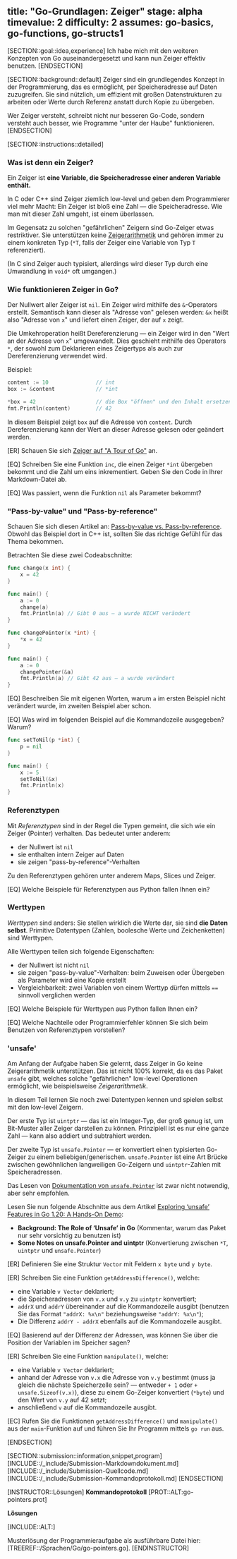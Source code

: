 title: "Go-Grundlagen: Zeiger"
stage: alpha
timevalue: 2
difficulty: 2
assumes: go-basics, go-functions, go-structs1
---

[SECTION::goal::idea,experience]
Ich habe mich mit den weiteren Konzepten von Go auseinandergesetzt und kann nun
Zeiger effektiv benutzen.
[ENDSECTION]

[SECTION::background::default]
Zeiger sind ein grundlegendes Konzept in der Programmierung, das es ermöglicht, per Speicheradresse
auf Daten zuzugreifen.
Sie sind nützlich, um effizient mit großen Datenstrukturen zu arbeiten oder
Werte durch Referenz anstatt durch Kopie zu übergeben.

Wer Zeiger versteht, schreibt nicht nur besseren Go-Code, sondern versteht auch besser, 
wie Programme "unter der Haube" funktionieren.
[ENDSECTION]

[SECTION::instructions::detailed]


### Was ist denn ein Zeiger?

Ein Zeiger ist **eine Variable, die Speicheradresse einer anderen Variable enthält.**

In C oder C++ sind Zeiger ziemlich low-level und geben dem Programmierer viel mehr Macht:
Ein Zeiger ist bloß eine Zahl — die Speicheradresse.
Wie man mit dieser Zahl umgeht, ist einem überlassen.

Im Gegensatz zu solchen "gefährlichen" Zeigern sind Go-Zeiger etwas restriktiver.
Sie unterstützen keine
[Zeigerarithmetik](https://www.tutorialspoint.com/cprogramming/c_pointer_arithmetic.htm)
und gehören immer zu einem konkreten Typ
(`*T`, falls der Zeiger eine Variable von Typ `T` referenziert).

(In C sind Zeiger auch typisiert, allerdings wird dieser Typ durch eine Umwandlung 
in `void*` oft umgangen.)


### Wie funktionieren Zeiger in Go?

Der Nullwert aller Zeiger ist `nil`.
Ein Zeiger wird mithilfe des `&`-Operators erstellt.
Semantisch kann dieser als "Adresse von" gelesen werden: `&x` heißt also "Adresse von `x`"
und liefert einen Zeiger, der auf `x` zeigt.

Die Umkehroperation heißt Dereferenzierung — ein Zeiger wird in den "Wert an der Adresse von `x`"
umgewandelt.
Dies geschieht mithilfe des Operators `*`, der sowohl zum Deklarieren eines Zeigertyps als auch
zur Dereferenzierung verwendet wird.

Beispiel:

```go
content := 10               // int
box := &content             // *int

*box = 42                   // die Box "öffnen" und den Inhalt ersetzen
fmt.Println(content)        // 42
```

In diesem Beispiel zeigt `box` auf die Adresse von `content`.
Durch Dereferenzierung kann der Wert an dieser Adresse gelesen oder geändert werden.

[ER] Schauen Sie sich 
[Zeiger auf "A Tour of Go"](https://go.dev/tour/moretypes/1)
an.

[EQ] Schreiben Sie eine Funktion `inc`, die einen Zeiger `*int` übergeben bekommt und
die Zahl um eins inkrementiert. 
Geben Sie den Code in Ihrer Markdown-Datei ab.

[EQ] Was passiert, wenn die Funktion `nil` als Parameter bekommt?

<!-- time estimate: 10 min -->


### "Pass-by-value" und "Pass-by-reference"

Schauen Sie sich diesen Artikel an:
[Pass-by-value vs. Pass-by-reference](https://www.educative.io/answers/pass-by-value-vs-pass-by-reference).
Obwohl das Beispiel dort in C++ ist, sollten Sie das richtige Gefühl für das Thema bekommen.

Betrachten Sie diese zwei Codeabschnitte:
```go
func change(x int) {
	x = 42
}

func main() {
	a := 0
	change(a)
	fmt.Println(a) // Gibt 0 aus — a wurde NICHT verändert
}
```

```go
func changePointer(x *int) {
    *x = 42
}

func main() {
    a := 0
    changePointer(&a)
    fmt.Println(a) // Gibt 42 aus — a wurde verändert
}
```

[EQ] Beschreiben Sie mit eigenen Worten, warum `a` im ersten Beispiel nicht verändert 
wurde, im zweiten Beispiel aber schon.

[EQ] Was wird im folgenden Beispiel auf die Kommandozeile ausgegeben?
Warum?

```go
func setToNil(p *int) {
    p = nil
}

func main() {
    x := 5
    setToNil(&x)
    fmt.Println(x)
}
```

<!-- time estimate: 20 min -->


### Referenztypen

Mit _Referenztypen_ sind in der Regel die Typen gemeint, die sich wie ein Zeiger (Pointer)
verhalten.
Das bedeutet unter anderem:

- der Nullwert ist `nil`
- sie enthalten intern Zeiger auf Daten
- sie zeigen "pass-by-reference"-Verhalten

Zu den Referenztypen gehören unter anderem Maps, Slices und Zeiger.

[EQ] Welche Beispiele für Referenztypen aus Python fallen Ihnen ein?

<!-- time estimate: 5 min -->


### Werttypen

_Werttypen_ sind anders: Sie stellen wirklich die Werte dar, sie sind **die Daten selbst**.
Primitive Datentypen (Zahlen, boolesche Werte und Zeichenketten) sind Werttypen.

Alle Werttypen teilen sich folgende Eigenschaften:

- der Nullwert ist nicht `nil`
- sie zeigen "pass-by-value"-Verhalten: beim Zuweisen oder Übergeben als Parameter wird eine Kopie
  erstellt
- Vergleichbarkeit: zwei Variablen von einem Werttyp dürfen mittels `==` sinnvoll verglichen werden

[EQ] Welche Beispiele für Werttypen aus Python fallen Ihnen ein?

[EQ] Welche Nachteile oder Programmierfehler können Sie sich beim Benutzen von
Referenztypen vorstellen?

<!-- time estimate: 10 min -->


### 'unsafe'

Am Anfang der Aufgabe haben Sie gelernt, dass Zeiger in Go keine Zeigerarithmetik 
unterstützen.
Das ist nicht 100% korrekt, da es das Paket `unsafe` gibt, welches solche "gefährlichen"
low-level Operationen ermöglicht, wie beispielsweise _Zeigerarithmetik_.

In diesem Teil lernen Sie noch zwei Datentypen kennen und spielen selbst mit
den low-level Zeigern.

Der erste Typ ist `uintptr` — das ist ein Integer-Typ, der groß genug ist, um 
Bit-Muster aller Zeiger darstellen zu können.
Prinzipiell ist es nur eine ganze Zahl — kann also addiert und subtrahiert werden.

Der zweite Typ ist `unsafe.Pointer` — er konvertiert einen typisierten Go-Zeiger 
zu einem beliebigen/generischen.
`unsafe.Pointer` ist eine Art Brücke zwischen gewöhnlichen langweiligen Go-Zeigern 
und `uintptr`-Zahlen mit Speicheradressen.

Das Lesen von 
[Dokumentation von `unsafe.Pointer`](https://pkg.go.dev/unsafe#Pointer)
ist zwar nicht notwendig, aber sehr empfohlen.

Lesen Sie nun folgende Abschnitte aus dem Artikel
[Exploring ‘unsafe’ Features in Go 1.20: A Hands-On Demo](https://medium.com/@bradford_hamilton/exploring-unsafe-features-in-go-1-20-a-hands-on-demo-7149ba82e6e1):

- **Background: The Role of ‘Unsafe’ in Go** (Kommentar, warum das Paket nur sehr 
  vorsichtig zu benutzen ist)
- **Some Notes on unsafe.Pointer and uintptr** (Konvertierung zwischen `*T`, `uintptr` 
  und `unsafe.Pointer`)

[ER] Definieren Sie eine Struktur `Vector` mit Feldern `x byte` und `y byte`.

[ER] Schreiben Sie eine Funktion `getAddressDifference()`, welche:

- eine Variable `v Vector` deklariert;
- die Speicheradressen von `v.x` und `v.y` zu `uintptr` konvertiert;
- `addrX` und `addrY` übereinander auf die Kommandozeile ausgibt (benutzen Sie das 
  Format `"addrX: %x\n"` beziehungsweise `"addrY: %x\n"`);
- Die Differenz `addrY - addrX` ebenfalls auf die Kommandozeile ausgibt.

[EQ] Basierend auf der Differenz der Adressen, was können Sie über die Position 
der Variablen im Speicher sagen?

[ER] Schreiben Sie eine Funktion `manipulate()`, welche:

- eine Variable `v Vector` deklariert;
- anhand der Adresse von `v.x` die Adresse von `v.y` bestimmt (muss ja gleich die
  nächste Speicherzelle sein? — entweder `+ 1` oder `+ unsafe.Sizeof(v.x)`), 
  diese zu einem Go-Zeiger konvertiert (`*byte`) und den Wert von `v.y` auf 42 setzt;
- anschließend `v` auf die Kommandozeile ausgibt.

[EC] Rufen Sie die Funktionen `getAddressDifference()` und `manipulate()` aus der
`main`-Funktion auf und führen Sie Ihr Programm mittels `go run` aus.

<!-- time estimate: 20 min -->
[ENDSECTION]

[SECTION::submission::information,snippet,program]
[INCLUDE::/_include/Submission-Markdowndokument.md]
[INCLUDE::/_include/Submission-Quellcode.md]
[INCLUDE::/_include/Submission-Kommandoprotokoll.md]
[ENDSECTION]

[INSTRUCTOR::Lösungen]
**Kommandoprotokoll**
[PROT::ALT:go-pointers.prot]

**Lösungen**

[INCLUDE::ALT:]

Musterlösung der Programmieraufgabe als ausführbare Datei hier:
[TREEREF::/Sprachen/Go/go-pointers.go].
[ENDINSTRUCTOR]
